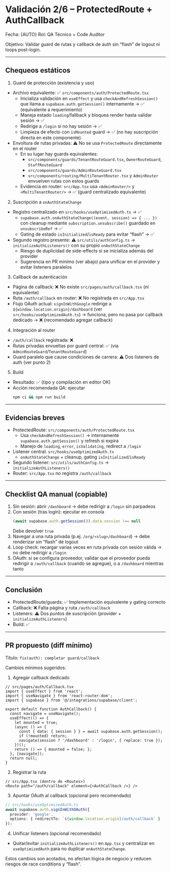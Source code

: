 # Validación 2/6 – ProtectedRoute + AuthCallback

Fecha: {AUTO}
Rol: QA Técnico + Code Auditor

Objetivo: Validar guard de rutas y callback de auth sin “flash” de logout ni loops post-login.

---

## Chequeos estáticos

1) Guard de protección (existencia y uso)
- Archivo equivalente: ✅ `src/components/auth/ProtectedRoute.tsx`
  - Inicializa validación en `useEffect` y usa `checkAndRefreshSession()` que llama a `supabase.auth.getSession()` internamente → ✅ (equivalente a requerimiento)
  - Maneja estado `loading`/fallback y bloquea render hasta validar sesión → ✅
  - Redirige a `/login` si no hay sesión → ✅
  - Limpieza de efecto con `isMounted` guard → ✅ (no hay suscripción directa en este componente)
- Envoltura de rutas privadas: ⚠️ No se usa `ProtectedRoute` directamente en el router
  - En su lugar hay guards equivalentes:
    - `src/components/guards/TenantRouteGuard.tsx`, `OwnerRouteGuard`, `StaffRouteGuard`
    - `src/components/guards/AdminRouteGuard.tsx`
    - `src/components/routing/MultiTenantRouter.tsx` y `AdminRouter` envuelven rutas con estos guards
  - Evidencia en router: `src/App.tsx` usa `<AdminRouter/>` y `<MultiTenantRouter/>` → ✅ (guard centralizado equivalente)

2) Suscripción a `onAuthStateChange`
- Registro centralizado en `src/hooks/useOptimizedAuth.ts` → ✅
  - `supabase.auth.onAuthStateChange((event, session) => { ... })` con cleanup mediante `subscription.unsubscribe()` guardado en `unsubscribeRef` → ✅
  - Gating de estado `isInitialized`/`isReady` para evitar “flash” → ✅
- Segundo registro presente: ⚠️ `src/utils/authConfig.ts` → `initializeAuthListeners()` con su propio `onAuthStateChange`
  - Riesgo de duplicidad de side-effects si se inicializa además del provider
  - Sugerencia en PR mínimo (ver abajo) para unificar en el provider y evitar listeners paralelos

3) Callback de autenticación
- Página de callback: ❌ No existe `src/pages/auth/callback.tsx` (ni equivalente)
- Ruta `/auth/callback` en router: ❌ No registrada en `src/App.tsx`
- Flujo OAuth actual: `signInWithGoogle` redirige a `${window.location.origin}/dashboard` (ver `src/hooks/useOptimizedAuth.ts`) → funciona, pero no pasa por callback dedicado → ❌ (recomendado agregar callback)

4) Integración al router
- `/auth/callback` registrada: ❌
- Rutas privadas envueltas por guard central: ✅ (via `AdminRouteGuard`/`TenantRouteGuard`)
- Guard paralelo que cause condiciones de carrera: ⚠️ Dos listeners de auth (ver punto 2)

5) Build
- Resultado: ✅ (tipo y compilación en editor OK)
- Acción recomendada QA: ejecutar
  ```bash
  npm ci && npm run build
  ```

---

## Evidencias breves
- ProtectedRoute: `src/components/auth/ProtectedRoute.tsx`
  - Usa `checkAndRefreshSession()` → internamente `supabase.auth.getSession()` y refresh si expira
  - Manejo de `loading`, `error`, `isValidating`, redirect a `/login`
- Listener central: `src/hooks/useOptimizedAuth.ts`
  - `onAuthStateChange` + cleanup, gating `isInitialized`/`isReady`
- Segundo listener: `src/utils/authConfig.ts` → `initializeAuthListeners()`
- Router: `src/App.tsx` no registra `/auth/callback`

---

## Checklist QA manual (copiable)
1) Sin sesión: abrir `/dashboard` → debe redirigir a `/login` sin parpadeos
2) Con sesión (tras login): ejecutar en consola
   ```js
   (await supabase.auth.getSession()).data.session !== null
   ```
   Debe devolver `true`
3) Navegar a una ruta privada (p.ej. `/org/<slug>/dashboard`) → debe renderizar sin “flash” de logout
4) Loop check: recargar varias veces en ruta privada con sesión válida → no debe redirigir a `/login`
5) OAuth: si se configura proveedor, validar que el proveedor pueda redirigir a `/auth/callback` (cuando se agregue), o a `/dashboard` mientras tanto

---

## Conclusión
- ProtectedRoute/guards: ✅ Implementación equivalente y gating correcto
- Callback: ❌ Falta página y ruta `/auth/callback`
- Listeners: ⚠️ Dos puntos de suscripción (provider + `initializeAuthListeners`)
- Build: ✅

---

## PR propuesto (diff mínimo)
Título: `fix(auth): completar guard/callback`

Cambios mínimos sugeridos:
1) Agregar callback dedicado
```tsx
// src/pages/auth/Callback.tsx
import { useEffect } from 'react';
import { useNavigate } from 'react-router-dom';
import { supabase } from '@/integrations/supabase/client';

export default function AuthCallback() {
  const navigate = useNavigate();
  useEffect(() => {
    let mounted = true;
    (async () => {
      const { data: { session } } = await supabase.auth.getSession();
      if (!mounted) return;
      navigate(session ? '/dashboard' : '/login', { replace: true });
    })();
    return () => { mounted = false; };
  }, [navigate]);
  return null;
}
```

2) Registrar la ruta
```tsx
// src/App.tsx (dentro de <Routes>)
<Route path="/auth/callback" element={<AuthCallback />} />
```

3) Apuntar OAuth al callback (opcional pero recomendado)
```ts
// src/hooks/useOptimizedAuth.ts
await supabase.auth.signInWithOAuth({
  provider: 'google',
  options: { redirectTo: `${window.location.origin}/auth/callback` }
});
```

4) Unificar listeners (opcional recomendado)
- Quitar/evitar `initializeAuthListeners()` en `App.tsx` y centralizar en `useOptimizedAuth` para no duplicar `onAuthStateChange`.

Estos cambios son acotados, no afectan lógica de negocio y reducen riesgos de race conditions y “flash”.
